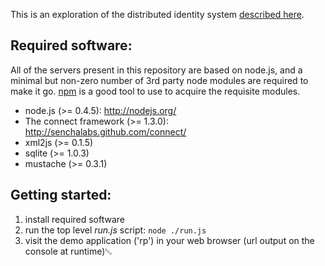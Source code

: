 This is an exploration of the distributed identity system
[described here](https://wiki.mozilla.org/Labs/Identity/VerifiedEmailProtocol).

## Required software:

All of the servers present in this repository are based on node.js, and a
minimal but non-zero number of 3rd party node modules are required to make
it go.  [npm](http://npmjs.org/) is a good tool to use to acquire the requisite modules.

* node.js (>= 0.4.5): http://nodejs.org/
* The connect framework (>= 1.3.0): http://senchalabs.github.com/connect/
* xml2js (>= 0.1.5)
* sqlite (>= 1.0.3)
* mustache (>= 0.3.1)

## Getting started:

1. install required software
2. run the top level *run.js* script: `node ./run.js`
3. visit the demo application ('rp') in your web browser (url output on the console at runtime)␁
